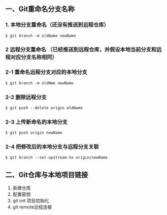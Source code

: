 ## 一、Git重命名分支名称

### 1. 本地分支重命名（还没有推送到远程仓库）

```css
$ git branch -m oldName newName
```

### 2 远程分支重命名 （已经推送到远程仓库，并假设本地当前分支和远程对应分支名称相同）

###    2-1 重命名远程分支对应的本地分支

```css
$ git branch -m oldNme newName
```

###    2-2 删除远程分支

```css
$ git push --delete origin oldName
```

###   2-3 上传新命名的本地分支

```css
$ git push origin newName
```

###   2-4 把修改后的本地分支与远程分支关联

```css
$ git branch --set-upstream-to origin/newName
```



## 二、Git仓库与本地项目链接

1. 新建仓库
2. 配置密钥
3. git init 项目初始化
4. git remote远程连接


<Valine></Valine>
